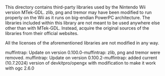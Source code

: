 This directory contains third-party libraries used by the Nintendo Wii version MTek-GDL. zlib, png and tremor may have been modified to run properly on the Wii as it runs on big-endian PowerPC architecture. The libraries included within this library are not meant to be used anywhere else other than with MTek-GDL. Instead, acquire the original sources of the libraries from their official websites.

All the licenses of the aforementioned libraries are not modified in any way.

muffintrap: Update on version 0.100.0-muffintrap: zlib, png and tremor were removed.
muffintrap: Update on version 0.100.2-muffintrap: added current (10.7.2024) version of devkitpro/opengx with modification to make it work with ogc 2.6.0
